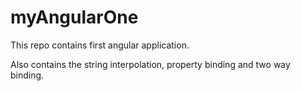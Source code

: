 # myAngularOne
This repo contains first angular application.

Also contains the string interpolation, property binding and two way binding.
